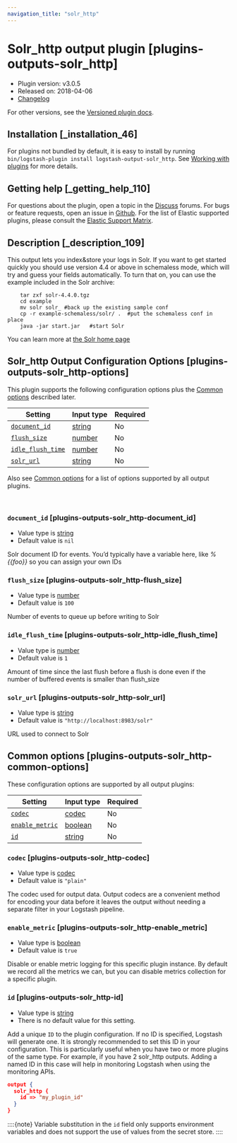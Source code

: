 ```yaml
---
navigation_title: "solr_http"
---
```


# Solr_http output plugin [plugins-outputs-solr_http]


* Plugin version: v3.0.5
* Released on: 2018-04-06
* [Changelog](https://github.com/logstash-plugins/logstash-output-solr_http/blob/v3.0.5/CHANGELOG.md)

For other versions, see the [Versioned plugin docs](https://www.elastic.co/guide/en/logstash-versioned-plugins/current/output-solr_http-index.md).

## Installation [_installation_46]

For plugins not bundled by default, it is easy to install by running `bin/logstash-plugin install logstash-output-solr_http`. See [Working with plugins](https://www.elastic.co/guide/en/logstash/current/working-with-plugins.html) for more details.


## Getting help [_getting_help_110]

For questions about the plugin, open a topic in the [Discuss](http://discuss.elastic.co) forums. For bugs or feature requests, open an issue in [Github](https://github.com/logstash-plugins/logstash-output-solr_http). For the list of Elastic supported plugins, please consult the [Elastic Support Matrix](https://www.elastic.co/support/matrix#logstash_plugins).


## Description [_description_109]

This output lets you index&store your logs in Solr. If you want to get started quickly you should use version 4.4 or above in schemaless mode, which will try and guess your fields automatically. To turn that on, you can use the example included in the Solr archive:

```shell
    tar zxf solr-4.4.0.tgz
    cd example
    mv solr solr_ #back up the existing sample conf
    cp -r example-schemaless/solr/ .  #put the schemaless conf in place
    java -jar start.jar   #start Solr
```

You can learn more at [the Solr home page](https://lucene.apache.org/solr/)


## Solr_http Output Configuration Options [plugins-outputs-solr_http-options]

This plugin supports the following configuration options plus the [Common options](plugins-outputs-solr_http.md#plugins-outputs-solr_http-common-options) described later.

| Setting | Input type | Required |
| --- | --- | --- |
| [`document_id`](plugins-outputs-solr_http.md#plugins-outputs-solr_http-document_id) | [string](introduction.md#string) | No |
| [`flush_size`](plugins-outputs-solr_http.md#plugins-outputs-solr_http-flush_size) | [number](introduction.md#number) | No |
| [`idle_flush_time`](plugins-outputs-solr_http.md#plugins-outputs-solr_http-idle_flush_time) | [number](introduction.md#number) | No |
| [`solr_url`](plugins-outputs-solr_http.md#plugins-outputs-solr_http-solr_url) | [string](introduction.md#string) | No |

Also see [Common options](plugins-outputs-solr_http.md#plugins-outputs-solr_http-common-options) for a list of options supported by all output plugins.

 

### `document_id` [plugins-outputs-solr_http-document_id]

* Value type is [string](introduction.md#string)
* Default value is `nil`

Solr document ID for events. You’d typically have a variable here, like *%{{foo}}* so you can assign your own IDs


### `flush_size` [plugins-outputs-solr_http-flush_size]

* Value type is [number](introduction.md#number)
* Default value is `100`

Number of events to queue up before writing to Solr


### `idle_flush_time` [plugins-outputs-solr_http-idle_flush_time]

* Value type is [number](introduction.md#number)
* Default value is `1`

Amount of time since the last flush before a flush is done even if the number of buffered events is smaller than flush_size


### `solr_url` [plugins-outputs-solr_http-solr_url]

* Value type is [string](introduction.md#string)
* Default value is `"http://localhost:8983/solr"`

URL used to connect to Solr



## Common options [plugins-outputs-solr_http-common-options]

These configuration options are supported by all output plugins:

| Setting | Input type | Required |
| --- | --- | --- |
| [`codec`](plugins-outputs-solr_http.md#plugins-outputs-solr_http-codec) | [codec](https://www.elastic.co/guide/en/logstash/current/configuration-file-structure.html#codec) | No |
| [`enable_metric`](plugins-outputs-solr_http.md#plugins-outputs-solr_http-enable_metric) | [boolean](https://www.elastic.co/guide/en/logstash/current/configuration-file-structure.html#boolean) | No |
| [`id`](plugins-outputs-solr_http.md#plugins-outputs-solr_http-id) | [string](https://www.elastic.co/guide/en/logstash/current/configuration-file-structure.html#string) | No |

### `codec` [plugins-outputs-solr_http-codec]

* Value type is [codec](https://www.elastic.co/guide/en/logstash/current/configuration-file-structure.html#codec)
* Default value is `"plain"`

The codec used for output data. Output codecs are a convenient method for encoding your data before it leaves the output without needing a separate filter in your Logstash pipeline.


### `enable_metric` [plugins-outputs-solr_http-enable_metric]

* Value type is [boolean](https://www.elastic.co/guide/en/logstash/current/configuration-file-structure.html#boolean)
* Default value is `true`

Disable or enable metric logging for this specific plugin instance. By default we record all the metrics we can, but you can disable metrics collection for a specific plugin.


### `id` [plugins-outputs-solr_http-id]

* Value type is [string](https://www.elastic.co/guide/en/logstash/current/configuration-file-structure.html#string)
* There is no default value for this setting.

Add a unique `ID` to the plugin configuration. If no ID is specified, Logstash will generate one. It is strongly recommended to set this ID in your configuration. This is particularly useful when you have two or more plugins of the same type. For example, if you have 2 solr_http outputs. Adding a named ID in this case will help in monitoring Logstash when using the monitoring APIs.

```json
output {
  solr_http {
    id => "my_plugin_id"
  }
}
```

::::{note} 
Variable substitution in the `id` field only supports environment variables and does not support the use of values from the secret store.
::::





